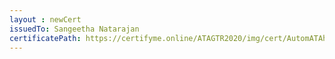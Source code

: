 ```yaml
--- 
layout : newCert 
issuedTo: Sangeetha Natarajan 
certificatePath: https://certifyme.online/ATAGTR2020/img/cert/AutomATAhon/SangeethaNatarajan_99fa3.png
--- 
```

